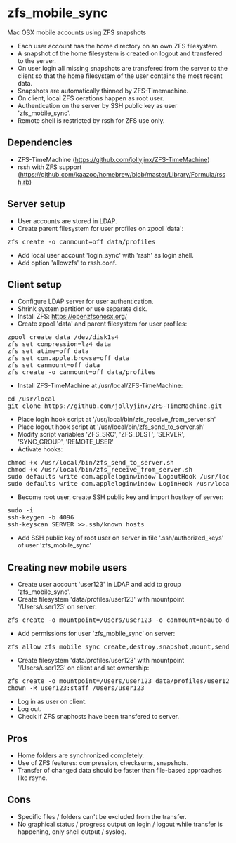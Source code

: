 # zfs_mobile_sync
Mac OSX mobile accounts using ZFS snapshots

* Each user account has the home directory on an own ZFS filesystem.
* A snapshot of the home filesystem is created on logout and transfered to the server.
* On user login all missing snapshots are transfered from the server to the client so that the home filesystem of the user contains the most recent data.
* Snapshots are automatically thinned by ZFS-Timemachine.
* On client, local ZFS oerations happen as root user.
* Authentication on the server by SSH public key as user 'zfs_mobile_sync'.
* Remote shell is restricted by rssh for ZFS use only.

## Dependencies

* ZFS-TimeMachine (https://github.com/jollyjinx/ZFS-TimeMachine)
* rssh with ZFS support (https://github.com/kaazoo/homebrew/blob/master/Library/Formula/rssh.rb)

## Server setup

* User accounts are stored in LDAP.
* Create parent filesystem for user profiles on zpool 'data':
<pre>
zfs create -o canmount=off data/profiles
</pre>
* Add local user account 'login_sync' with 'rssh' as login shell.
* Add option 'allowzfs' to rssh.conf.

## Client setup

* Configure LDAP server for user authentication.
* Shrink system partition or use separate disk.
* Install ZFS: https://openzfsonosx.org/
* Create zpool 'data' and parent filesystem for user profiles:
<pre>
zpool create data /dev/disk1s4
zfs set compression=lz4 data
zfs set atime=off data
zfs set com.apple.browse=off data
zfs set canmount=off data
zfs create -o canmount=off data/profiles
</pre>
* Install ZFS-TimeMachine at /usr/local/ZFS-TimeMachine:
<pre>
cd /usr/local
git clone https://github.com/jollyjinx/ZFS-TimeMachine.git
</pre>
* Place login hook script at '/usr/local/bin/zfs_receive_from_server.sh'
* Place logout hook script at '/usr/local/bin/zfs_send_to_server.sh'
* Modify script variables 'ZFS_SRC', 'ZFS_DEST', 'SERVER', 'SYNC_GROUP', 'REMOTE_USER'
* Activate hooks:
<pre>
chmod +x /usr/local/bin/zfs_send_to_server.sh
chmod +x /usr/local/bin/zfs_receive_from_server.sh
sudo defaults write com.appleloginwindow LogoutHook /usr/local/bin/zfs_send_to_server.sh
sudo defaults write com.appleloginwindow LoginHook /usr/local/bin/zfs_receive_from_server.sh
</pre>
* Become root user, create SSH public key and import hostkey of server:
<pre>
sudo -i
ssh-keygen -b 4096
ssh-keyscan SERVER >>.ssh/known_hosts
</pre>
* Add SSH public key of root user on server in file '.ssh/authorized_keys' of user 'zfs_mobile_sync'


## Creating new mobile users

* Create user account 'user123' in LDAP and add to group 'zfs_mobile_sync'.
* Create filesystem 'data/profiles/user123' with mountpoint '/Users/user123' on server:
<pre>
zfs create -o mountpoint=/Users/user123 -o canmount=noauto data/profiles/user123
</pre>
* Add permissions for user 'zfs_mobile_sync' on server:
<pre>
zfs allow zfs_mobile_sync create,destroy,snapshot,mount,send,receive data/profiles/user123
</pre>
* Create filesystem 'data/profiles/user123' with mountpoint '/Users/user123' on client and set ownership:
<pre>
zfs create -o mountpoint=/Users/user123 data/profiles/user123
chown -R user123:staff /Users/user123
</pre>
* Log in as user on client.
* Log out.
* Check if ZFS snaphosts have been transfered to server.


## Pros

* Home folders are synchronized completely.
* Use of ZFS features: compression, checksums, snapshots.
* Transfer of changed data should be faster than file-based approaches like rsync.

## Cons

* Specific files / folders can't be excluded from the transfer.
* No graphical status / progress output on login / logout while transfer is happening, only shell output / syslog.


